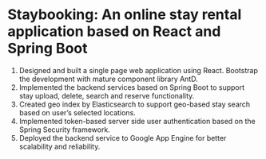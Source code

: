 # Staybooking: An online stay rental application based on React and Spring Boot
1. Designed and built a single page web application using React. Bootstrap the development with mature component library AntD.
2. Implemented the backend services based on Spring Boot to support stay upload, delete, search and reserve functionality.
3. Created geo index by Elasticsearch to support geo-based stay search based on user’s selected locations.
4. Implemented token-based server side user authentication based on the Spring Security framework. 
5. Deployed the backend service to Google App Engine for better scalability and reliability.
